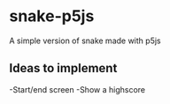 # snake-p5js
 A simple version of snake made with p5js
 
## Ideas to implement
 -Start/end screen
 -Show a highscore
